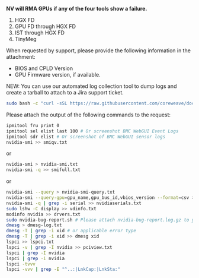 **NV will RMA GPUs if any of the four tools show a failure.**
1. HGX FD
2. GPU FD through HGX FD
3. IST through HGX FD
4. TinyMeg

When requested by support, please provide the following information in the attachment:

* BIOS and CPLD Version
* GPU Firmware version, if available.

NEW: You can use our automated log collection tool to dump logs and create a tarball to attach to a Jira support ticket.

```bash
sudo bash -c "curl -sSL https://raw.githubusercontent.com/coreweave/doc-examples/main/support-info/log_collection.sh -o log_collection.sh && bash log_collection.sh"
```
Please attach the output of the following commands to the request:

```bash
ipmitool fru print 0
ipmitool sel elist last 100 # Or screenshot BMC WebGUI Event Logs
ipmitool sdr elist # Or screenshot of BMC WebGUI sensor logs
nvidia-smi >> smiqv.txt
```

or

```bash
nvidia-smi > nvidia-smi.txt
nvidia-smi -q >> smifull.txt
```
or

```bash
nvidia-smi --query > nvidia-smi-query.txt
nvidia-smi --query-gpu=gpu_name,gpu_bus_id,vbios_version --format=csv >> biosvers.txt
nvidia-smi -q | grep -i serial >> nvidiaserials.txt
sudo lshw -C display >> vdinfo.txt
modinfo nvidia >> drvers.txt
sudo nvidia-bug-report.sh # Please attach nvidia-bug-report.log.gz to your request.
dmesg > dmesg-log.txt
dmesg -T | grep -i xid # or applicable error type
dmesg -T | grep -i xid >> dmesg xid
lspci >> lspci.txt
lspci -v | grep -I nvidia >> pciview.txt
lspci | grep -I nvidia
lspci | grep -i nvidia
lspci -tvvv
lspci -vvv | grep -E "^..:|LnkCap:|LnkSta:"
```
